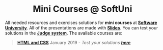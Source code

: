 <h1 align="center">Mini Courses @ SoftUni</h1>

All needed resources and exercises solutions for **mini courses** at **[Software University](https://softuni.bg/)**. All of the presentations are made with **[Slides](https://slides.com/)**. You can test your solutions in the **[Judge system](https://judge.softuni.bg/)**. The avaliable courses are: 

>  **[HTML and CSS](https://softuni.bg/trainings/2286/html-css-mini-course-january-2019)** January 2019 - *Test your solutions **[here](https://judge.softuni.bg/Contests/#!/List/ByCategory/165/HTML-and-CSS)***